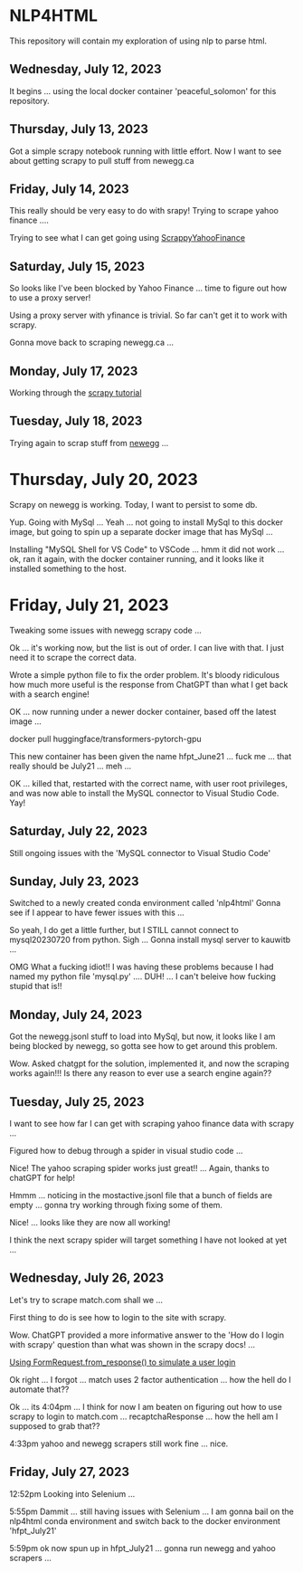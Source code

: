 # NLP4HTML
This repository will contain my exploration of using nlp to parse html. 

## Wednesday, July 12, 2023

It begins ... using the local docker container 'peaceful_solomon' for this repository. 

## Thursday, July 13, 2023

Got a simple scrapy notebook running with little effort. Now I want to see about getting scrapy to pull stuff from newegg.ca

## Friday, July 14, 2023

This really should be very easy to do with srapy! Trying to scrape yahoo finance ....

Trying to see what I can get going using [ScrappyYahooFinance](https://github.com/iaugustine/WebScraping_Scrapy_YahooFinanceData)

## Saturday, July 15, 2023

So looks like I've been blocked by Yahoo Finance ... time to figure out how to use a proxy server!

Using a proxy server with yfinance is trivial. So far can't get it to work with scrapy. 

Gonna move back to scraping newegg.ca ...

## Monday, July 17, 2023

Working through the [scrapy tutorial](https://docs.scrapy.org/en/latest/intro/tutorial.html)

## Tuesday, July 18, 2023

Trying again to scrap stuff from [newegg](https://www.newegg.ca/d/Best-Sellers/Gaming-Laptops/c/ID-363) ...

# Thursday, July 20, 2023

Scrapy on newegg is working. Today, I want to persist to some db. 

Yup. Going with MySql ... Yeah ... not going to install MySql to this docker image, but going to spin up a separate docker image that has MySql ...

Installing "MySQL Shell for VS Code" to VSCode ... hmm it did not work ... ok, ran it again, with the docker container running, and it looks like it installed something to the host.

# Friday, July 21, 2023

Tweaking some issues with newegg scrapy code ... 

Ok ... it's working now, but the list is out of order. I can live with that. I just need it to scrape the correct data.

Wrote a simple python file to fix the order problem. It's bloody ridiculous how much more useful is the response from ChatGPT than what I get back with a search engine!

OK ... now running under a newer docker container, based off the latest image ...

docker pull huggingface/transformers-pytorch-gpu

This new container has been given the name hfpt_June21 ... fuck me ... that really should be July21 ... meh ... 

OK ... killed that, restarted with the correct name, with user root privileges, and was now able to install the MySQL connector to Visual Studio Code. Yay!

## Saturday, July 22, 2023

Still ongoing issues with the 'MySQL connector to Visual Studio Code'

## Sunday, July 23, 2023

Switched to a newly created conda environment called 'nlp4html' Gonna see if I appear to have fewer issues with this ... 

So yeah, I do get a little further, but I STILL cannot connect to mysql20230720 from python. Sigh ... Gonna install mysql server to kauwitb ... 

OMG What a fucking idiot!! I was having these problems because I had named my python file 'mysql.py' .... DUH! ... I can't beleive how fucking stupid that is!!

## Monday, July 24, 2023

Got the newegg.jsonl stuff to load into MySql, but now, it looks like I am being blocked by newegg, so gotta see how to get around this problem.

Wow. Asked chatgpt for the solution, implemented it, and now the scraping works again!!! Is there any reason to ever use a search engine again??

## Tuesday, July 25, 2023

I want to see how far I can get with scraping yahoo finance data with scrapy ... 

Figured how to debug through a spider in visual studio code ...

Nice! The yahoo scraping spider works just great!! ... Again, thanks to chatGPT for help!

Hmmm ... noticing in the mostactive.jsonl file that a bunch of fields are empty ... gonna try working through fixing some of them.

Nice! ... looks like they are now all working! 

I think the next scrapy spider will target something I have not looked at yet ... 

## Wednesday, July 26, 2023

Let's try to scrape match.com shall we ... 

First thing to do is see how to login to the site with scrapy.

Wow. ChatGPT provided a more informative answer to the 'How do I login with scrapy' question than what was shown in the scrapy docs! ... 

[Using FormRequest.from_response() to simulate a user login](https://docs.scrapy.org/en/latest/topics/request-response.html#topics-request-response-ref-request-userlogin)

Ok right ... I forgot ... match uses 2 factor authentication ... how the hell do I automate that??

Ok ... its 4:04pm ... I think for now I am beaten on figuring out how to use scrapy to login to match.com ... recaptchaResponse ... how the hell am I supposed to grab that??

4:33pm yahoo and newegg scrapers still work fine ... nice. 

## Friday, July 27, 2023

12:52pm Looking into Selenium ... 

5:55pm Dammit ... still having issues with Selenium ... I am gonna bail on the nlp4html conda environment and switch back to the docker environment 'hfpt_July21'

5:59pm ok now spun up in hfpt_July21 ... gonna run newegg and yahoo scrapers ...